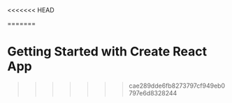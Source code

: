 <<<<<<< HEAD

=======
# Getting Started with Create React App

>>>>>>> cae289dde6fb8273797cf949eb0797e6d8328244
